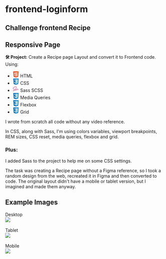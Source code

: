 # frontend-loginform
<h2>Challenge frontend Recipe</h2>

<h2>Responsive Page</h2>

<strong>:hammer_and_wrench: Project:</strong> Create a Recipe page Layout and convert it to Frontend code. Using:

<ul>
  <li><img src="https://github.com/devicons/devicon/blob/master/icons/html5/html5-original.svg" height="20"> HTML</li>
  <li><img src="https://github.com/devicons/devicon/blob/master/icons/css3/css3-original.svg" height="20"> CSS</li>
  <li><img src="https://github.com/devicons/devicon/blob/master/icons/sass/sass-original.svg" height="20"> Sass SCSS</li>
  <li><img src="https://github.com/devicons/devicon/blob/master/icons/css3/css3-original.svg" height="20"> Media Queries</li>
  <li><img src="https://github.com/devicons/devicon/blob/master/icons/css3/css3-original.svg" height="20"> Flexbox</li>
  <li><img src="https://github.com/devicons/devicon/blob/master/icons/css3/css3-original.svg" height="20"> Grid</li>
</ul>

I wrote from scratch all code without any video reference.

In CSS, along with Sass, I'm using colors variables, viewport breakpoints, REM sizes, CSS reset, media queries, flexbox and grid.

<h3>Plus:</h3>
<p>I added Sass to the project to help me on some CSS settings.</p>
<p>The task was creating a Recipe page without a Figma reference, so I took a random design from the web, recreated it in Figma and then converted to code. The original layout didn't have a mobile or tablet version, but I imagined and made them anyway.</p>

<h2>Example Images</h2>
<p>Desktop<br>
<a href="./screenshots/desktop.gif"><img src="./screenshots/desktop.gif"></a></p>
<p>Tablet<br>
<a href="./screenshots/tablet.gif"><img src="./screenshots/tablet.gif"></a></p>
<p>Mobile<br>
<a href="./screenshots/mobile.gif"><img src="./screenshots/mobile.gif"></a></p>